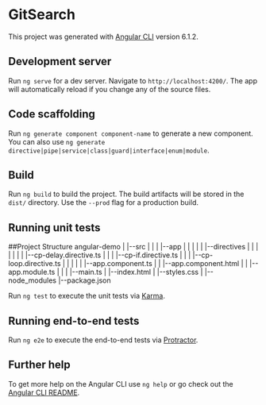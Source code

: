 # GitSearch

This project was generated with [Angular CLI](https://github.com/angular/angular-cli) version 6.1.2.

## Development server

Run `ng serve` for a dev server. Navigate to `http://localhost:4200/`. The app will automatically reload if you change any of the source files.

## Code scaffolding

Run `ng generate component component-name` to generate a new component. You can also use `ng generate directive|pipe|service|class|guard|interface|enum|module`.

## Build

Run `ng build` to build the project. The build artifacts will be stored in the `dist/` directory. Use the `--prod` flag for a production build.

## Running unit tests

##Project Structure
angular-demo
|
|--src
|   |
|   |--app 
|   |   |
|   |   |--directives
|   |   |   |
|   |   |   |--cp-delay.directive.ts
|   |   |   |--cp-if.directive.ts
|   |   |   |--cp-loop.directive.ts
|   |   |
|   |   |--app.component.ts
|   |   |--app.component.html
|   |   |--app.module.ts 
|   | 
|   |--main.ts
|   |--index.html
|   |--styles.css
|
|--node_modules
|--package.json 




Run `ng test` to execute the unit tests via [Karma](https://karma-runner.github.io).

## Running end-to-end tests

Run `ng e2e` to execute the end-to-end tests via [Protractor](http://www.protractortest.org/).

## Further help

To get more help on the Angular CLI use `ng help` or go check out the [Angular CLI README](https://github.com/angular/angular-cli/blob/master/README.md).
